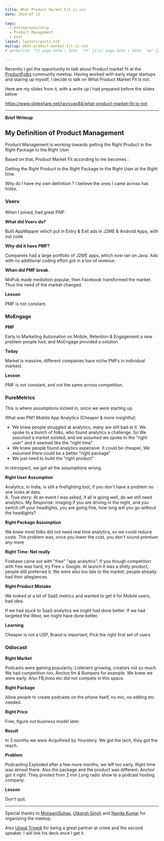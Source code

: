 ```yaml
---
title: What Product Market Fit is not
date: 2019-07-13
 
tags: 
  - Entrepreneurship 
  - Product Management 
  - post
layout: layouts/posts.njk
myslug: what-product-market-fit-is-not
# permalink: "{{ page.date | date: '%Y' }}/{{ page.date | date: '%m' }}/{{ page.date | date: '%d' }}/{{ myslug | slug }}/index.html"

---
```


Recently I got the opportunity to talk about Product market fit at the [ProductFolks](https://www.facebook.com/theproductfolks/) community meetup. Having worked with early stage startups and staring up myself, I decide to talk on What Product Market Fit is not.

Here are my slides from it, with a write up I had prepared before the slides below

https://www.slideshare.net/ravivyas84/what-product-market-fit-is-not

* * *

**Brief Writeup**

## My Definition of Product Management

Product Management is working towards getting the Right Product in the Right Package to the Right User

Based on that, Product Market Fit according to me becomes :

Getting the Right Product in the Right Package to the Right User at the Right time.

Why do I have my own definition ? I believe the ones I came across has holes.

### **Vserv**

When I joined, had great PMF.

**What did Vserv do?**

Built AppWapper which put in Entry & Exit ads in J2ME & Android Apps, with out code

**Why did it have PMF?**

Companies had a large portfolio of J2ME apps, which now ran on Java. Ads with no additional coding effort got in a ton of revenue.

**When did PMF break**. 

MoPub made mediation popular, then Facebook transformed the market. Thus the need of the market changed.

**Lesson**: 

PMF is not constant.

### **MoEngage**

**PMF** 

Early to Marketing Automation on Mobile, Retention & Engagement a new problem people had, and MoEngage provided a solution.

**Today** 

Market is massive, different companies have niche PMFs in individual markets.

**Lesson**

 PMF is not constant, and not the same across competition.

### **PureMetrics**

This is where assumptions kicked in, since we were starting up.

What was PM? Mobile App Analytics (Cheaper & more insightful)

- We knew people struggled at analytics, many are still bad at it. We spoke to a bunch of folks, who found analytics a challenge. So We assumed a market existed, and we assumed we spoke to the "right user" and it seemed like the "right time"
- We knew people found analytics expensive. It could be cheaper, We assumed there could be a better "right package"
- We just need to build the "right product"

In retrospect, we got all the assumptions wrong.

**Right User Assumption**

Analytics, in India, is still a firefighting tool, if you don't have a problem no one looks at data.  
  A. True story: At an event I was asked, if all is going well, do we still need analytics. 
  My Response: Imaging if you are driving in the night, and you switch off your headlights, you are going fine, how long will you go without the headlights?

**Right Package Assumption**

We knew most folks did not need real time analytics, so we could reduce costs. The problem was, once you lower the cost, you don't sound premium any more

**Right Time: Not really**

Firebase came out with "free" "app analytics". If you though competition with free was hard, try Free + Google. At launch it was a shitty product, people still preferred it. We were also too late to the market, people already had their allegiances.

**Right Product Mistake**

We looked at a lot of SaaS metrics and wanted to get it for Mobile users, bad idea

If we had stuck to SaaS analytics we might had done better. If we had targeted the West, we might have done better.

**Learning**

Cheaper is not a USP, Brand is important, Pick the right first set of users

### Odiocast

**Right Market**

Podcasts were gaining popularity. Listeners growing, creators not so much. We had competition too, Anchor.fm & Bumpers for example. We knew we were early. Also FB,Insta etc did not compete in this space.

**Right Package**

Allow people to create podcasts on the phone itself, no mic, no editing etc needed.

**Right Price**

Free, figure out business model later.

**Result**

In 3 months we were Acquihired by Yourstory. We got the tech, they got the reach.

**Problem**

Podcasting Exploded after a few more months, we left too early. Right time was almost there. Also the package and the product was different. Anchor got it right. They pivoted from 2 min Long radio show to a podcast hosting company.

**Lesson**

Don't quit.

* * *

Special thanks to [MotwaniSuhas](https://twitter.com/MotwaniSuhas), [Utkarsh Singh‏](https://twitter.com/utkarsh1810) and [Nanda Kumar‏](https://twitter.com/nandakm_champ) for organizing the meetup.

Also [Ujjwal Trivedi](https://twitter.com/ujjwaltrivedi) for being a great partner at crime and the second speaker. I will link his deck once I get it.
